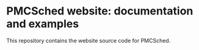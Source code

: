 # PMCSched website: documentation and examples

This repository contains the website source code for PMCSched.
